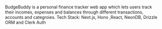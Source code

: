 BudgeBuddy is a personal finance tracker web app which lets users track their incomes, expenses and balances through different transactions, accounts and categroies. Tech Stack: Next.js, Hono ,React, NeonDB, Drizzle ORM and Clerk Auth
